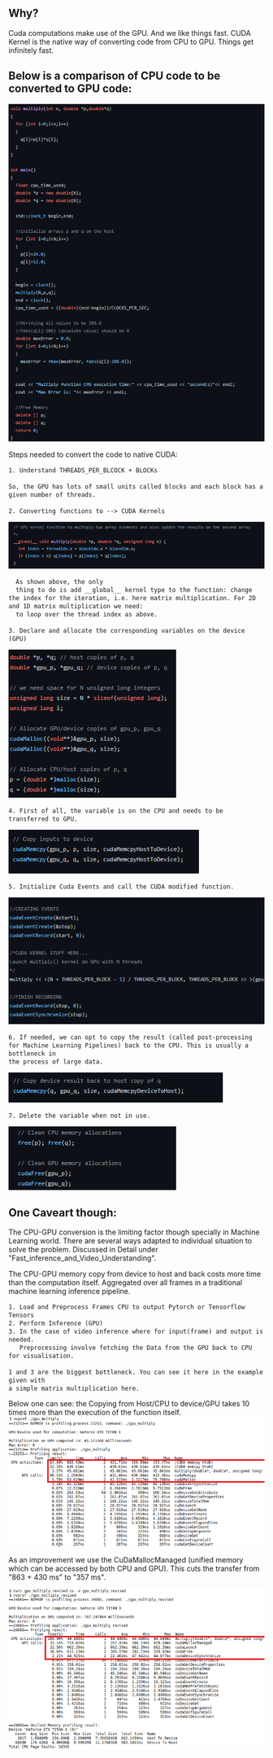 ## Why?
   Cuda computations make use of the GPU. And we like things fast.
   CUDA Kernel is the native way of converting code from CPU to GPU.
   Things get infinitely fast.

## Below is a comparison of CPU code to be converted to GPU code:
   ![cpu_code](cpu_code.png)  

   Steps needed to convert the code to native CUDA:

    1. Understand THREADS_PER_BLCOCK + BLOCKs

    So, the GPU has lots of small units called blocks and each block has a given number of threads.

    2. Converting functions to --> CUDA Kernels

  ![kernel_code](kernel_writeup.png)

      As shown above, the only
      thing to do is add __global__ kernel type to the function: change the index for the iteration, i.e. here matrix multiplication. For 2D and 1D matrix multiplication we need:
      to loop over the thread index as above.

    3. Declare and allocate the corresponding variables on the device (GPU)

  ![variable_declaration](declaration_variable.png)

    4. First of all, the variable is on the CPU and needs to be transferred to GPU.
  ![cpu-gpu](copy_inputs_gpu.png)

    5. Initialize Cuda Events and call the CUDA modified function.
  ![cuda_events](cudaEvents.png)

    6. If needed, we can opt to copy the result (called post-processing for Machine Learning Pipelines) back to the CPU. This is usually a bottleneck in
    the process of large data.
  ![mem_copy](memcopy.png)

    7. Delete the variable when not in use.
  ![free_memory](free_mem.png)

## One Caveart though:
   The CPU-GPU conversion is the limiting factor though specially in Machine Learning world.
   There are several ways adapted to individual situation to solve the problem.
   Discussed in Detail under "Fast_inference_and_Video_Understanding".

   The CPU-GPU memory copy from device to host and back costs more time than the computation itself.
   Aggregated over all frames in a traditional machine learning inference pipeline.

    1. Load and Preprocess Frames CPU to output Pytorch or Tensorflow Tensors
    2. Perform Inference (GPU)
    3. In the case of video inference where for input(frame) and output is needed.
       Preprocessing involve fetching the Data from the GPU back to CPU for visualisation.

    1 and 3 are the biggest bottleneck. You can see it here in the example given with
    a simple matrix multiplication here.

  Below one can see: the Copying from Host/CPU to device/GPU takes 10 times more than the execution of the function itself.
  ![nvprog_transfer](nvprog_transfer.png)

  As an improvement we use the CuDaMallocManaged (unified memory which can be accessed by both CPU and GPU). This cuts the transfer from "863 + 430 ms" to "357 ms".

  ![nvprog_transfer_unified_memory](nvprog_transfer_unified_memory.png)
